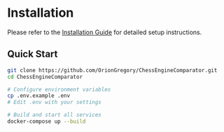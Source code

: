# Installation

Please refer to the [Installation Guide](../installation.md) for detailed setup instructions.

## Quick Start

```bash
git clone https://github.com/OrionGregory/ChessEngineComparator.git
cd ChessEngineComparator

# Configure environment variables
cp .env.example .env
# Edit .env with your settings

# Build and start all services
docker-compose up --build
